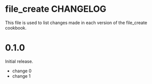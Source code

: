 # file_create CHANGELOG

This file is used to list changes made in each version of the file_create cookbook.

# 0.1.0

Initial release.

- change 0
- change 1

